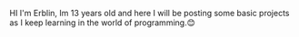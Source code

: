 HI I'm Erblin, Im 13 years old and here I will be posting some basic projects as I keep learning in the world of programming.😊

<!---
ErblinO/ErblinO is a ✨ special ✨ repository because its `README.md` (this file) appears on your GitHub profile.
You can click the Preview link to take a look at your changes.
--->
